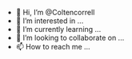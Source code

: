- 👋 Hi, I’m @Coltencorrell
- 👀 I’m interested in ...
- 🌱 I’m currently learning ...
- 💞️ I’m looking to collaborate on ...
- 📫 How to reach me ...

<!---
Coltencorrell/Coltencorrell is a ✨ special ✨ repository because its `README.md` (this file) appears on your GitHub profile.
You can click the Preview link to take a look at your changes.
--->
